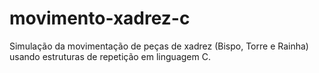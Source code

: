# movimento-xadrez-c
Simulação da movimentação de peças de xadrez (Bispo, Torre e Rainha) usando estruturas de repetição em linguagem C.

